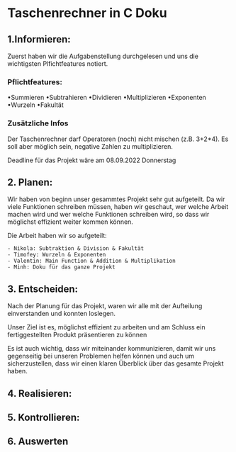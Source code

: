# Taschenrechner in C Doku

## 1.Informieren: 

Zuerst haben wir die Aufgabenstellung durchgelesen und uns die wichtigsten Plfichtfeatures notiert.

### Pflichtfeatures:
•Summieren
•Subtrahieren
•Dividieren
•Multiplizieren
•Exponenten
•Wurzeln
•Fakultät

### Zusätzliche Infos

Der Taschenrechner darf Operatoren (noch) nicht mischen (z.B. 3+2*4).
Es soll aber möglich sein, negative Zahlen zu multiplizieren.

Deadline für das Projekt wäre am 08.09.2022 Donnerstag

## 2. Planen:

Wir haben von beginn unser gesammtes Projekt sehr gut aufgeteilt. Da wir viele Funktionen schreiben müssen, haben wir geschaut, wer welche Arbeit machen wird und wer welche Funktionen schreiben wird, so dass wir möglichst effizient weiter kommen können.

Die Arbeit haben wir so aufgeteilt:

    - Nikola: Subtraktion & Division & Fakultät
    - Timofey: Wurzeln & Exponenten
    - Valentin: Main Function & Addition & Multiplikation
    - Minh: Doku für das ganze Projekt 
 
## 3. Entscheiden:

Nach der Planung für das Projekt, waren wir alle mit der Aufteilung einverstanden und konnten loslegen.

Unser Ziel ist es, möglichst effizient zu arbeiten und am Schluss ein fertiggestellten Produkt präsentieren zu können

Es ist auch wichtig, dass wir miteinander kommunizieren, damit wir uns gegenseitig bei unseren Problemen helfen können und auch um sicherzustellen, dass wir einen klaren Überblick über das gesamte Projekt haben.

## 4. Realisieren: 

## 5. Kontrollieren:

## 6. Auswerten
